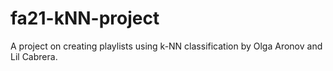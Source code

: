 # fa21-kNN-project
A project on creating playlists using k-NN classification by Olga Aronov and Lil Cabrera.
